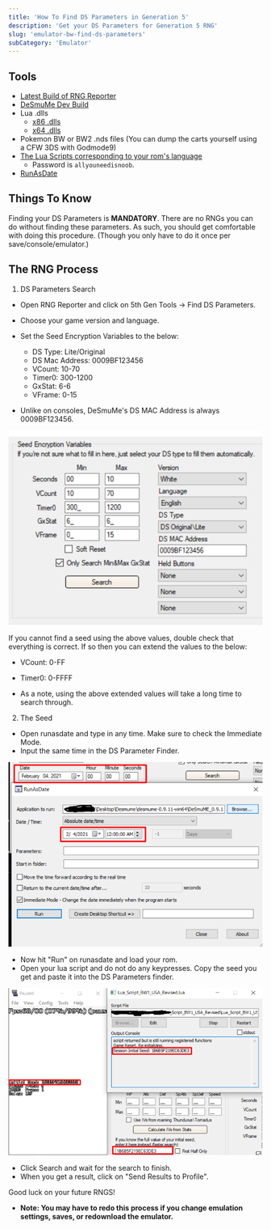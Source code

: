 ```yaml
---
title: 'How To Find DS Parameters in Generation 5'
description: 'Get your DS Parameters for Generation 5 RNG'
slug: 'emulator-bw-find-ds-parameters'
subCategory: 'Emulator'
---
```


## Tools

- [Latest Build of RNG Reporter](https://ci.appveyor.com/project/Admiral-Fish/rngreporter/build/artifacts)
- [DeSmuMe Dev Build](https://sourceforge.net/projects/desmume/files/desmume/0.9.11/desmume-0.9.11-win32-dev.zip/download)
- Lua .dlls
  - [x86 .dlls](https://www.dropbox.com/s/2o4hdphn7j9z349/lua-dll-x86.zip?dl=0)
  - [x64 .dlls](https://www.dropbox.com/s/t8yttukleqserzp/lua-dll-x64.rar?dl=0)
- Pokemon BW or BW2 .nds files (You can dump the carts yourself using a CFW 3DS with Godmode9)
- [The Lua Scripts corresponding to your rom's language](http://pokerng.forumcommunity.net/?t=56443955)
     - Password is `allyouneedisnoob`.
- [RunAsDate](https://runasdate.en.softonic.com/)

## Things To Know

Finding your DS Parameters is **MANDATORY**. There are no RNGs you can do without finding these parameters. As such, you should get comfortable with doing this procedure. (Though you only have to do it once per save/console/emulator.)

## The RNG Process

1. DS Parameters Search

- Open RNG Reporter and click on 5th Gen Tools -> Find DS Parameters.
- Choose your game version and language.
- Set the Seed Encryption Variables to the below:

  - DS Type: Lite/Original
  - DS Mac Address: 0009BF123456
  - VCount: 10-70
  - Timer0: 300-1200
  - GxStat: 6-6
  - VFrame: 0-15
  
- Unlike on consoles, DeSmuMe's DS MAC Address is always 0009BF123456.
  
![](https://github.com/ShinySylveon04/PokemonRNGGuidesPics/blob/main/Screenshot_4.png?raw=true)
     
If you cannot find a seed using the above values, double check that everything is correct. If so then you can extend the values to the below:

  - VCount: 0-FF
  - Timer0: 0-FFFF

- As a note, using the above extended values will take a long time to search through.

2. The Seed

- Open runasdate and type in any time. Make sure to check the Immediate Mode. 
- Input the same time in the DS Parameter Finder. 

![](https://github.com/ShinySylveon04/PokemonRNGGuidesPics/blob/main/Screenshot_2.png?raw=true)

- Now hit "Run" on runasdate and load your rom.
- Open your lua script and do not do any keypresses. Copy the seed you get and paste it into the DS Parameters finder. 

![](https://github.com/ShinySylveon04/PokemonRNGGuidesPics/blob/main/Screenshot_3.png?raw=true)

- Click Search and wait for the search to finish.
- When you get a result, click on "Send Results to Profile". 

Good luck on your future RNGS!

* **Note: You may have to redo this process if you change emulation settings, saves, or redownload the emulator.**
